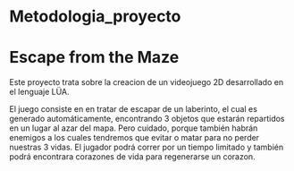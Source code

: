 # Metodologia_proyecto

# Escape from the Maze
Este proyecto trata sobre la creacion de un videojuego 2D desarrollado en el lenguaje LÜA.

El juego consiste en en tratar de escapar de un laberinto, el cual es generado automáticamente, encontrando 3 objetos que estarán repartidos en un lugar al azar del mapa. Pero cuidado, porque también habrán enemigos a los cuales tendremos que evitar o matar para no perder nuestras 3 vidas. El jugador podrá correr por un tiempo limitado y también podrá encontrara corazones de vida para regenerarse un corazon. 
